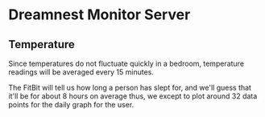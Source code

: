 # Dreamnest Monitor Server

## Temperature
Since temperatures do not fluctuate quickly in a bedroom, temperature readings
will be averaged every 15 minutes.

The FitBit will tell us how long a person has slept for, and we'll guess that
it'll be for about 8 hours on average thus, we except to plot around 32 data
points for the daily graph for the user.